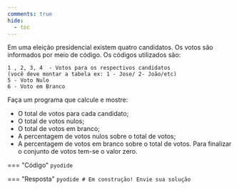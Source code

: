 ```yaml
---
comments: true
hide:
  - toc
---
```


Em uma eleição presidencial existem quatro candidatos. Os votos são informados por meio de código. Os códigos utilizados são:

```
1 , 2, 3, 4  - Votos para os respectivos candidatos
(você deve montar a tabela ex: 1 - Jose/ 2- João/etc)
5 - Voto Nulo
6 - Voto em Branco
```

Faça um programa que calcule e mostre:

- O total de votos para cada candidato;
- O total de votos nulos;
- O total de votos em branco;
- A percentagem de votos nulos sobre o total de votos;
- A percentagem de votos em branco sobre o total de votos. Para finalizar o conjunto de votos tem-se o valor zero.

=== "Código"
	```pyodide
	```

=== "Resposta"
	```pyodide
	# Em construção! Envie sua solução
	```
